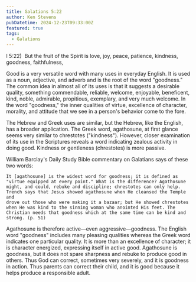 ```yaml
---
title: Galations 5:22
author: Ken Stevens
pubDatetime: 2024-12-23T09:33:00Z
featured: true
tags:
  - Galations 
---
```


l 5:22)  But the fruit of the Spirit is love, joy, peace, patience,
kindness, goodness, faithfulness,

Good is a very versatile word with many uses in everyday English. It is used
as a noun, adjective, and adverb and is the root of the word "goodness." The
common idea in almost all of its uses is that it suggests a desirable
quality, something commendable, reliable, welcome, enjoyable, beneficent,
kind, noble, admirable, propitious, exemplary, and very much welcome. In the
word "goodness," the inner qualities of virtue, excellence of character,
morality, and attitude that we see in a person's behavior come to the fore.

The Hebrew and Greek uses are similar, but the Hebrew, like the English, has
a broader application. The Greek word, agathosune, at first glance seems
very similar to chrestotes ("kindness"). However, closer examination of its
use in the Scriptures reveals a word indicating zealous activity in doing
good. Kindness or gentleness (chrestotes) is more passive.

William Barclay's Daily Study Bible commentary on Galatians says of these
two words:

    It [agathosune] is the widest word for goodness; it is defined as
    "virtue equipped at every point." What is the difference? Agathosune
    might, and could, rebuke and discipline; chrestotes can only help.
    Trench says that Jesus showed agathosune when He cleansed the Temple and
    drove out those who were making it a bazaar; but He showed chrestotes
    when He was kind to the sinning woman who anointed His feet. The
    Christian needs that goodness which at the same time can be kind and
    strong. (p. 51)

Agathosune is therefore active—even aggressive—goodness. The English word
"goodness" includes many pleasing qualities whereas the Greek word indicates
one particular quality. It is more than an excellence of character; it is
character energized, expressing itself in active good. Agathosune is
goodness, but it does not spare sharpness and rebuke to produce good in
others. Thus God can correct, sometimes very severely, and it is goodness in
action. Thus parents can correct their child, and it is good because it
helps produce a responsible adult.


